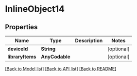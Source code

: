 # InlineObject14

## Properties
Name | Type | Description | Notes
------------ | ------------- | ------------- | -------------
**deviceId** | **String** |  | [optional] 
**libraryItems** | **AnyCodable** |  | [optional] 

[[Back to Model list]](../README.md#documentation-for-models) [[Back to API list]](../README.md#documentation-for-api-endpoints) [[Back to README]](../README.md)


